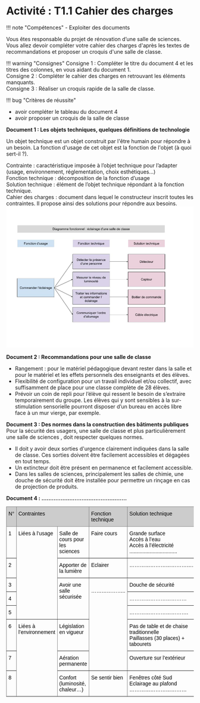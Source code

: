 # Activité : T1.1 Cahier des charges

!!! note "Compétences"
    - Exploiter des documents  

Vous êtes responsable du projet de rénovation d’une salle de sciences. Vous allez devoir compléter votre cahier des charges d'après les textes de recommandations et proposer un croquis d'une salle de classe.

!!! warning "Consignes"
    Consigne 1 : Compléter le titre du document 4 et les titres des colonnes, en vous aidant du document 1.  
    Consigne 2 : Compléter le cahier des charges en retrouvant les  éléments manquants.  
    Consigne 3 : Réaliser un croquis rapide de la salle de classe.

!!! bug "Critères de réussite"
  - avoir compléter le tableau du document 4
  - avoir proposer un croquis de la salle de classe

**Document 1 : Les objets techniques, quelques définitions de technologie**

Un objet technique est un objet construit par l'être humain pour répondre à un besoin. 
La fonction d'usage de cet objet est la fonction de l'objet (à quoi sert-il ?).

Contrainte : caractéristique imposée à l’objet technique pour l’adapter (usage, environnement, réglementation, choix esthétiques…)  
Fonction technique : décomposition de la fonction d’usage  
Solution technique : élément de l’objet technique répondant à la fonction technique.  
Cahier des charges : document dans lequel le constructeur inscrit toutes les contraintes. Il propose ainsi des solutions pour répondre aux besoins.
![](<Pictures/Diagramme fonctionnel T1.1.jpg>)


**Document 2 : Recommandations pour une salle de classe**  
- Rangement : pour le matériel pédagogique devant
rester dans la salle et pour le matériel et les effets
personnels des enseignants et des élèves.  
- Flexibilité de configuration pour un travail individuel et/ou collectif, avec suffisamment de place pour une classe complète de 28 élèves.  
- Prévoir un coin de repli pour l’élève qui ressent le besoin de s’extraire temporairement du groupe. Les élèves qui y sont sensibles à la sur-stimulation sensorielle pourront disposer d’un bureau en accès libre face à un mur vierge, par exemple.

**Document 3 : Des normes dans la construction des bâtiments publiques**  
Pour la sécurité des usagers, une salle de classe et plus particulièrement une salle de sciences , doit respecter quelques normes.

- Il doit y avoir deux sorties d'urgence clairement indiquées dans la salle de classe. Ces sorties doivent être facilement accessibles et dégagées en tout temps.
- Un extincteur doit être présent en permanence et facilement accessible.
- Dans les salles de sciences, principalement les salles de chimie, une douche de sécurité doit être installée pour permettre un rinçage en cas de projection de produits.

**Document 4 : .................................................**

<style type="text/css">
.tg  {border-collapse:collapse;border-spacing:0;}
.tg td{border-color:black;border-style:solid;border-width:1px;font-family:Arial, sans-serif;font-size:14px;
  overflow:hidden;padding:10px 5px;word-break:normal;}
.tg th{border-color:black;border-style:solid;border-width:1px;font-family:Arial, sans-serif;font-size:14px;
  font-weight:normal;overflow:hidden;padding:10px 5px;word-break:normal;}
.tg .tg-7lf8{background-color:#CCC;border-color:inherit;text-align:left;vertical-align:top}
.tg .tg-0pky{border-color:inherit;text-align:left;vertical-align:top}
</style>
<table class="tg">
<thead>
  <tr>
    <th class="tg-7lf8"><span style="font-weight:400;font-style:normal;text-decoration:none;color:#000;background-color:transparent">N°</span></th>
    <th class="tg-7lf8" colspan="2"><span style="font-weight:400;font-style:normal;text-decoration:none;color:#000;background-color:transparent">Contraintes</span></th>
    <th class="tg-7lf8"><span style="font-weight:400;font-style:normal;text-decoration:none;color:#000;background-color:transparent">Fonction technique</span></th>
    <th class="tg-7lf8"><span style="font-weight:400;font-style:normal;text-decoration:none;color:#000;background-color:transparent">Solution technique</span></th>
  </tr>
</thead>
<tbody>
  <tr>
    <td class="tg-0pky"><span style="font-weight:400;font-style:normal;text-decoration:none;color:#000;background-color:transparent">1</span></td>
    <td class="tg-0pky" rowspan="5"><span style="font-weight:400;font-style:normal;text-decoration:none;color:#000;background-color:transparent">Liées à l’usage</span></td>
    <td class="tg-0pky"><span style="font-weight:400;font-style:normal;text-decoration:none;color:#000;background-color:transparent">Salle de cours pour les sciences</span></td>
    <td class="tg-0pky"><span style="font-weight:400;font-style:normal;text-decoration:none;color:#000;background-color:transparent">Faire cours</span></td>
    <td class="tg-0pky"><span style="font-weight:400;font-style:normal;text-decoration:none;color:#000;background-color:transparent">Grande surface </span><br><span style="font-weight:400;font-style:normal;text-decoration:none;color:#000;background-color:transparent">Accès à l’eau</span><br><span style="font-weight:400;font-style:normal;text-decoration:none;color:#000;background-color:transparent">Accès à l’électricité</span><br><span style="font-weight:400;font-style:normal;text-decoration:none;color:#000;background-color:transparent">.................................</span></td>
  </tr>
  <tr>
    <td class="tg-0pky"><span style="font-weight:400;font-style:normal;text-decoration:none;color:#000;background-color:transparent">2</span></td>
    <td class="tg-0pky"><span style="font-weight:400;font-style:normal;text-decoration:none;color:#000;background-color:transparent">Apporter de la lumière</span></td>
    <td class="tg-0pky"><span style="font-weight:400;font-style:normal;text-decoration:none;color:#000;background-color:transparent">Eclairer</span></td>
    <td class="tg-0pky"><span style="font-weight:400;font-style:normal;text-decoration:none;color:#000;background-color:transparent">……………………………….</span></td>
  </tr>
  <tr>
    <td class="tg-0pky"><span style="font-weight:400;font-style:normal;text-decoration:none;color:#000;background-color:transparent">3</span></td>
    <td class="tg-0pky" rowspan="3"><span style="font-weight:400;font-style:normal;text-decoration:none;color:#000;background-color:transparent">Avoir une salle sécurisée</span><br></td>
    <td class="tg-0pky" rowspan="5"><br><span style="font-weight:400;font-style:normal;text-decoration:none;color:#000;background-color:transparent">………………..</span></td>
    <td class="tg-0pky"><span style="font-weight:400;font-style:normal;text-decoration:none;color:#000;background-color:transparent">Douche de sécurité</span><br></td>
  </tr>
  <tr>
    <td class="tg-0pky"><span style="font-weight:400;font-style:normal;text-decoration:none;color:#000;background-color:transparent">4</span></td>
    <td class="tg-0pky"><span style="font-weight:400;font-style:normal;text-decoration:none">……………………………</span></td>
  </tr>
  <tr>
    <td class="tg-0pky"><span style="font-weight:400;font-style:normal;text-decoration:none;color:#000;background-color:transparent">5</span></td>
    <td class="tg-0pky"><span style="font-weight:400;font-style:normal;text-decoration:none;color:#000;background-color:transparent">…………………………….</span></td>
  </tr>
  <tr>
    <td class="tg-0pky"><span style="font-weight:400;font-style:normal;text-decoration:none;color:#000;background-color:transparent">6</span></td>
    <td class="tg-0pky" rowspan="3"><span style="font-weight:400;font-style:normal;text-decoration:none;color:#000;background-color:transparent">Liées à l’environnement</span></td>
    <td class="tg-0pky"><span style="font-weight:400;font-style:normal;text-decoration:none;color:#000;background-color:transparent">Législation en vigueur</span></td>
    <td class="tg-0pky"><span style="font-weight:400;font-style:normal;text-decoration:none;color:#000;background-color:transparent">Pas de table et de chaise traditionnelle</span><br><span style="font-weight:400;font-style:normal;text-decoration:none;color:#000;background-color:transparent">Paillasses (30 places) + tabourets</span></td>
  </tr>
  <tr>
    <td class="tg-0pky"><span style="font-weight:400;font-style:normal;text-decoration:none;color:#000;background-color:transparent">7</span></td>
    <td class="tg-0pky"><span style="font-weight:400;font-style:normal;text-decoration:none;color:#000;background-color:transparent">Aération permanente</span></td>
    <td class="tg-0pky"><span style="font-weight:400;font-style:normal;text-decoration:none;color:#000;background-color:transparent">Ouverture sur l’extérieur</span></td>
  </tr>
  <tr>
    <td class="tg-0pky"><span style="font-weight:400;font-style:normal;text-decoration:none;color:#000;background-color:transparent">8</span></td>
    <td class="tg-0pky"><span style="font-weight:400;font-style:normal;text-decoration:none;color:#000;background-color:transparent">Confort (luminosité, chaleur…)</span></td>
    <td class="tg-0pky"><span style="font-weight:400;font-style:normal;text-decoration:none;color:#000;background-color:transparent">Se sentir bien</span></td>
    <td class="tg-0pky"><span style="font-weight:400;font-style:normal;text-decoration:none;color:#000;background-color:transparent">Fenêtres côté Sud</span><br><span style="font-weight:400;font-style:normal;text-decoration:none;color:#000;background-color:transparent">Eclairage au plafond</span><br><span style="font-weight:400;font-style:normal;text-decoration:none;color:#000;background-color:transparent">……………………………</span></td>
  </tr>
</tbody>
</table>





<div style="page-break-after: always;"></div>
